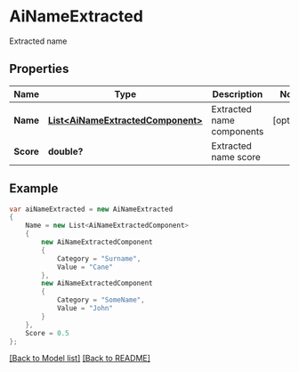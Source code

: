 # AiNameExtracted
Extracted name             

## Properties
Name | Type | Description | Notes
------------ | ------------- | ------------- | -------------
**Name** | [**List&lt;AiNameExtractedComponent&gt;**](AiNameExtractedComponent.md) | Extracted name components              | [optional] 
**Score** | **double?** | Extracted name score              | 


## Example
```csharp
var aiNameExtracted = new AiNameExtracted
{
    Name = new List<AiNameExtractedComponent>
    {
        new AiNameExtractedComponent
        {
            Category = "Surname",
            Value = "Cane"
        },
        new AiNameExtractedComponent
        {
            Category = "SomeName",
            Value = "John"
        }
    },
    Score = 0.5
};
```

[[Back to Model list]](Models.md) [[Back to README]](README.md)

